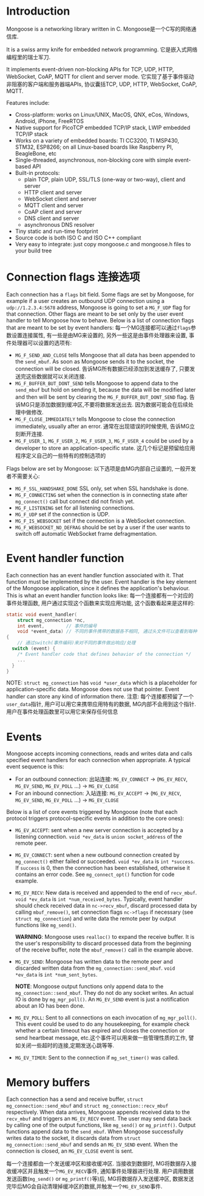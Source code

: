 Introduction
================

Mongoose is a networking library written in C.
Mongoose是一个C写的网络通信库.

It is a swiss army knife for embedded network programming.
它是嵌入式网络编程里的瑞士军刀.

It implements event-driven non-blocking APIs for TCP, UDP, HTTP,
WebSocket, CoAP, MQTT for client and server mode.
它实现了基于事件驱动非阻塞的客户端和服务器端APIs, 协议囊括TCP, UDP, HTTP,
WebSocket, CoAP, MQTT.

Features include:

- Cross-platform: works on Linux/UNIX, MacOS, QNX, eCos, Windows, Android,
  iPhone, FreeRTOS
- Native support for PicoTCP embedded TCP/IP stack,
  LWIP embedded TCP/IP stack
- Works on a variety of embedded boards: TI CC3200, TI MSP430, STM32, ESP8266;
  on all Linux-based boards like Raspberry PI, BeagleBone, etc
- Single-threaded, asynchronous, non-blocking core with simple event-based API
- Built-in protocols:
  - plain TCP, plain UDP, SSL/TLS (one-way or two-way), client and server
  - HTTP client and server
  - WebSocket client and server
  - MQTT client and server
  - CoAP client and server
  - DNS client and server
  - asynchronous DNS resolver
- Tiny static and run-time footprint
- Source code is both ISO C and ISO C++ compliant
- Very easy to integrate: just copy
  mongoose.c and
  mongoose.h
  files to your build tree


# Connection flags 连接选项

Each connection has a `flags` bit field. Some flags are set by Mongoose, for
example if a user creates an outbound UDP connection using a `udp://1.2.3.4:5678`
address, Mongoose is going to set a `MG_F_UDP` flag for that connection. Other
flags are meant to be set only by the user event handler to tell Mongoose how to
behave.  Below is a list of connection flags that are meant to be set by event
handlers:
每一个MG连接都可以通过`flags`参数设置连接属性, 有一些是由MG来设置的, 另外一些这是由事件处理器来设置,
事件处理器可以设置的选项有:

* `MG_F_SEND_AND_CLOSE` tells Mongoose that all data has been appended
  to the `send_mbuf`. As soon as Mongoose sends it to the socket, the
  connection will be closed.
  告诉MG所有数据已经添加到发送缓存了, 只要发送完这些数据就可以关闭连接.
* `MG_F_BUFFER_BUT_DONT_SEND` tells Mongoose to append data to the `send_mbuf`
  but hold on sending it, because the data will be modified later and then will
  be sent by clearing the `MG_F_BUFFER_BUT_DONT_SEND` flag.
  告诉MG只是添加数据到缓冲区,不要将数据发送出去. 因为数据可能会在后续处理中做修改.
* `MG_F_CLOSE_IMMEDIATELY` tells Mongoose to close the connection immediately,
  usually after an error.
  通常在出现错误的时候使用, 告诉MG立刻断开连接.
* `MG_F_USER_1`, `MG_F_USER_2`, `MG_F_USER_3`, `MG_F_USER_4` could be used by a
  developer to store an application-specific state.
  这几个标记是预留给应用程序定义自己的一些特有的控制选项的

Flags below are set by Mongoose:
以下选项是由MG内部自己设置的, 一般开发者不需要关心:

* `MG_F_SSL_HANDSHAKE_DONE` SSL only, set when SSL handshake is done.
* `MG_F_CONNECTING` set when the connection is in connecting state after
  `mg_connect()` call but connect did not finish yet.
* `MG_F_LISTENING` set for all listening connections.
* `MG_F_UDP` set if the connection is UDP.
* `MG_F_IS_WEBSOCKET` set if the connection is a WebSocket connection.
* `MG_F_WEBSOCKET_NO_DEFRAG` should be set by a user if the user wants to switch
  off automatic WebSocket frame defragmentation.


# Event handler function

Each connection has an event handler function associated with it. That function
must be implemented by the user. Event handler is the key element of the Mongoose
application, since it defines the application's behaviour. This is what an event
handler function looks like:
每一个连接都有一个对应的事件处理函数, 用户通过实现这个函数来实现应用功能, 这个函数看起来是这样的:

```c
static void event_handler(
    struct mg_connection *nc, 
    int event,        // 事件的编号
    void *event_data) // 不同的事件携带的数据各不相同, 通过头文件可以查看到每种事件的消息格式定义
{
    // 通过switch(事件编码)来对不同的事件做出响应/处理
  switch (event) {
    /* Event handler code that defines behavior of the connection */
    ...
  }
}
```

NOTE: `struct mg_connection` has `void *user_data` which is a placeholder for
application-specific data. Mongoose does not use that pointer. Event handler
can store any kind of information there.
注意: 每个连接都预留了一个`user_data`指针, 用户可以用它来携带应用特有的数据, MG内部不会用到这个指针.用户在事件处理函数里可以用它来保存任何信息


# Events

Mongoose accepts incoming connections, reads and writes data and calls
specified event handlers for each connection when appropriate. A typical event
sequence is this:

- For an outbound connection: 出站连接:
  `MG_EV_CONNECT` -> (`MG_EV_RECV`, `MG_EV_SEND`, `MG_EV_POLL` ...) -> `MG_EV_CLOSE`
- For an inbound connection: 入站连接:
  `MG_EV_ACCEPT` ->  (`MG_EV_RECV`, `MG_EV_SEND`, `MG_EV_POLL` ...) -> `MG_EV_CLOSE`


Below is a list of core events triggered by Mongoose (note that each protocol
triggers protocol-specific events in addition to the core ones):

- `MG_EV_ACCEPT`: sent when a new server connection is accepted by a listening
  connection. `void *ev_data` is `union socket_address` of the remote peer.

- `MG_EV_CONNECT`: sent when a new outbound connection created by `mg_connect()`
  either failed or succeeded. `void *ev_data` is `int *success`.  If `success`
  is 0, then the connection has been established, otherwise it contains an error code.
  See `mg_connect_opt()` function for code example.

- `MG_EV_RECV`: New data is received and appended to the end of `recv_mbuf`.
  `void *ev_data` is `int *num_received_bytes`. Typically, event handler should
  check received data in `nc->recv_mbuf`, discard processed data by calling
  `mbuf_remove()`, set connection flags `nc->flags` if necessary (see `struct
  mg_connection`) and write data the remote peer by output functions like
  `mg_send()`.

  **WARNING**: Mongoose uses `realloc()` to expand the receive buffer. It is
  the user's responsibility to discard processed data from the beginning of the receive
  buffer, note the `mbuf_remove()` call in the example above.

- `MG_EV_SEND`: Mongoose has written data to the remote peer and discarded
  written data from the `mg_connection::send_mbuf`. `void *ev_data` is `int
  *num_sent_bytes`.

  **NOTE**: Mongoose output functions only append data to the
  `mg_connection::send_mbuf`. They do not do any socket writes. An actual IO
  is done by `mg_mgr_poll()`. An `MG_EV_SEND` event is just a notification about
  an IO has been done.

- `MG_EV_POLL`: Sent to all connections on each invocation of `mg_mgr_poll()`.
  This event could be used to do any housekeeping, for example check whether a
  certain timeout has expired and closes the connection or send heartbeat
  message, etc.这个事件可以用来做一些管理性质的工作, 譬如关闭一些超时的连接,定期发送心跳等等.

- `MG_EV_TIMER`: Sent to the connection if `mg_set_timer()` was called.

# Memory buffers


Each connection has a send and receive buffer, `struct mg_connection::send_mbuf`
and `struct mg_connection::recv_mbuf` respectively. When data arrives,
Mongoose appends received data to the `recv_mbuf` and triggers an `MG_EV_RECV`
event. The user may send data back by calling one of the output functions, like
`mg_send()` or `mg_printf()`. Output functions append data to the `send_mbuf`.
When Mongoose successfully writes data to the socket, it discards data from
`struct mg_connection::send_mbuf` and sends an `MG_EV_SEND` event. When the connection
is closed, an `MG_EV_CLOSE` event is sent.

每一个连接都由一个发送缓冲区和接收缓冲区.
当接收到数据时, MG将数据存入接收缓冲区并且触发一个`MG_EV_RECV`事件, 通知事件处理器进行处理.
用户调用数据发送函数(`mg_send()` or `mg_printf()`等)后, 
MG将数据存入发送缓冲区, 数据发送完毕后MG会自动清理掉缓冲区的数据,并触发一个`MG_EV_SEND`事件.
















